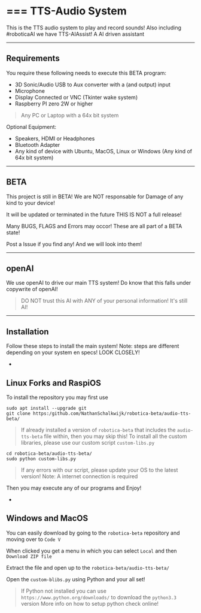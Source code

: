 ===
TTS-Audio System
===

This is the TTS audio system to play and record sounds! Also including #roboticaAI we have TTS-AIAssist! A AI driven assistant

---
Requirements
---
You require these following needs to execute this BETA program:

- 3D Sonic/Audio USB to Aux converter with a (and output) input
- Microphone
- Display Connected or VNC (Tkinter wake system)
- Raspberry PI zero 2W or higher
> Any PC or Laptop with a 64x bit system

Optional Equipment:
- Speakers, HDMI or Headphones
- Bluetooth Adapter
- Any kind of device with Ubuntu, MacOS, Linux or Windows (Any kind of 64x bit system)

---
BETA
---
This project is still in BETA! We are NOT responsable for Damage of any kind to your device!

It will be updated or terminated in the future THIS IS NOT a full release!

Many BUGS, FLAGS and Errors may occor! These are all part of a BETA state!

Post a Issue if you find any! And we will look into them!

---
openAI
---
We use openAI to drive our main TTS system! Do know that this falls under copywrite of openAI!

> DO NOT trust this AI with ANY of your personal information! It's still AI!

---
Installation
---
Follow these steps to install the main system! Note: steps are different depending on your system en specs! LOOK CLOSELY!

-
Linux Forks and RaspiOS
-
To install the repository you may first use
```
sudo apt install --upgrade git
git clone https:/github.com/NathanSchalkwijk/robotica-beta/audio-tts-beta/
```
> If already installed a version of `robotica-beta` that includes the `audio-tts-beta` file within, then you may skip this!
To install all the custom libraries, please use our custom script `custom-libs.py`
```
cd robotica-beta/audio-tts-beta/
sudo python custom-libs.py
```
> If any errors with our script, please update your OS to the latest version! Note: A internet connection is required

Then you may execute any of our programs and Enjoy!

-
Windows and MacOS
-
You can easily download by going to the `robotica-beta` repository and moving over to `Code V`

When clicked you get a menu in which you can select `Local` and then `Download ZIP file`

Extract the file and open up to the `robotica-beta/audio-tts-beta/`

Open the `custom-blibs.py` using Python and your all set!
> If Python not installed you can use `https://www.python.org/downloads/` to download the `python3.3` version
> More info on how to setup python check online!

